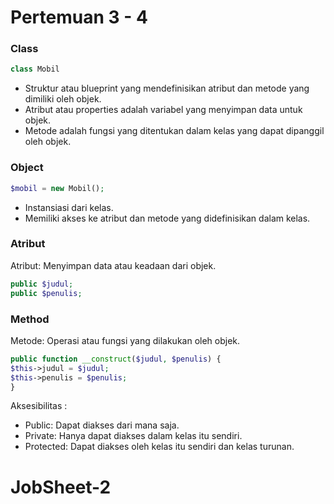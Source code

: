 # Pertemuan 3 - 4
### Class
```php
class Mobil
```
* Struktur atau blueprint yang mendefinisikan atribut dan metode yang dimiliki  oleh objek.
* Atribut atau properties adalah variabel yang menyimpan data untuk objek.
* Metode adalah fungsi yang ditentukan dalam kelas yang dapat dipanggil oleh  objek.
### Object
```php
$mobil = new Mobil();
```
* Instansiasi dari kelas.
* Memiliki akses ke atribut dan metode yang didefinisikan dalam kelas.
### Atribut
Atribut: Menyimpan data atau keadaan dari objek. 
```php
public $judul; 
public $penulis; 
```
### Method
Metode: Operasi atau fungsi yang dilakukan oleh objek. 
```php
public function __construct($judul, $penulis) { 
$this->judul = $judul; 
$this->penulis = $penulis; 
} 
```
Aksesibilitas :
* Public: Dapat diakses dari mana saja.
* Private: Hanya dapat diakses dalam kelas itu sendiri.
* Protected: Dapat diakses oleh kelas itu sendiri dan kelas turunan.

# JobSheet-2







